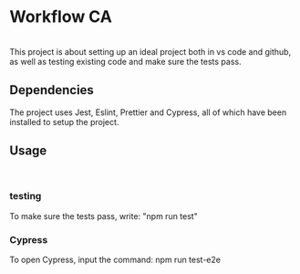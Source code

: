 # Workflow CA
<br>
This project is about setting up an ideal project both in vs code and github, as well as testing existing code and make sure the tests pass.

<br>

## Dependencies
The project uses Jest, Eslint, Prettier and Cypress, all of which have been installed to setup the project.

## Usage
<br>
 
### testing
To make sure the tests pass, write: "npm run test"

### Cypress
To open Cypress, input the command: npm run test-e2e